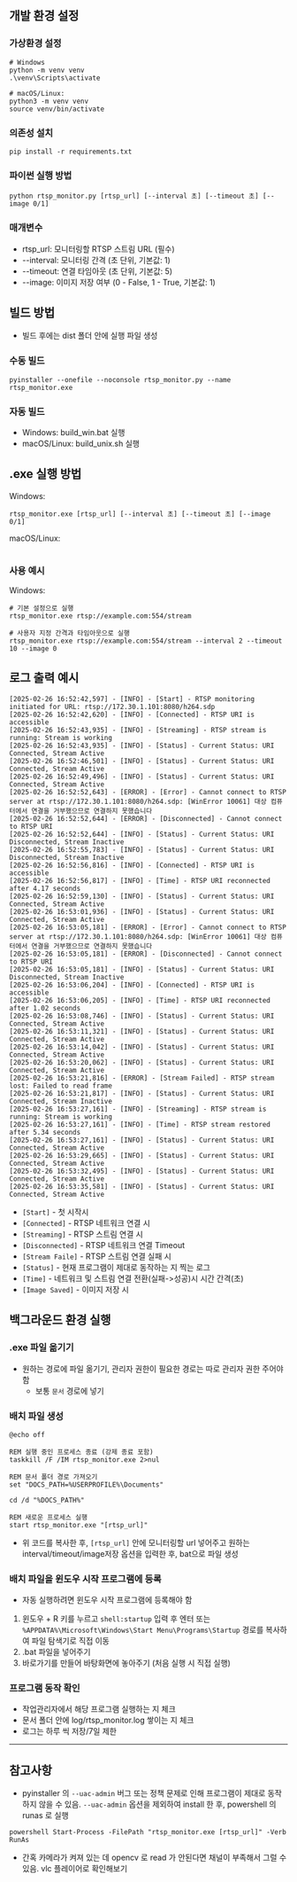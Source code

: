 ## 개발 환경 설정

### 가상환경 설정

```
# Windows
python -m venv venv
.\venv\Scripts\activate

# macOS/Linux:
python3 -m venv venv
source venv/bin/activate
```

### 의존성 설치

```
pip install -r requirements.txt
```

### 파이썬 실행 방법

```
python rtsp_monitor.py [rtsp_url] [--interval 초] [--timeout 초] [--image 0/1]
```

### 매개변수

- rtsp_url: 모니터링할 RTSP 스트림 URL (필수)
- --interval: 모니터링 간격 (초 단위, 기본값: 1)
- --timeout: 연결 타임아웃 (초 단위, 기본값: 5)
- --image: 이미지 저장 여부 (0 - False, 1 - True, 기본값: 1)

## 빌드 방법

- 빌드 후에는 dist 폴더 안에 실행 파일 생성

### 수동 빌드

```
pyinstaller --onefile --noconsole rtsp_monitor.py --name rtsp_monitor.exe
```

### 자동 빌드

- Windows: build_win.bat 실행
- macOS/Linux: build_unix.sh 실행

## .exe 실행 방법

Windows:

```
rtsp_monitor.exe [rtsp_url] [--interval 초] [--timeout 초] [--image 0/1]
```

macOS/Linux:

```

```

### 사용 예시

Windows:

```
# 기본 설정으로 실행
rtsp_monitor.exe rtsp://example.com:554/stream

# 사용자 지정 간격과 타임아웃으로 실행
rtsp_monitor.exe rtsp://example.com:554/stream --interval 2 --timeout 10 --image 0
```

## 로그 출력 예시

```
[2025-02-26 16:52:42,597] - [INFO] - [Start] - RTSP monitoring initiated for URL: rtsp://172.30.1.101:8080/h264.sdp
[2025-02-26 16:52:42,620] - [INFO] - [Connected] - RTSP URI is accessible
[2025-02-26 16:52:43,935] - [INFO] - [Streaming] - RTSP stream is running: Stream is working
[2025-02-26 16:52:43,935] - [INFO] - [Status] - Current Status: URI Connected, Stream Active
[2025-02-26 16:52:46,501] - [INFO] - [Status] - Current Status: URI Connected, Stream Active
[2025-02-26 16:52:49,496] - [INFO] - [Status] - Current Status: URI Connected, Stream Active
[2025-02-26 16:52:52,643] - [ERROR] - [Error] - Cannot connect to RTSP server at rtsp://172.30.1.101:8080/h264.sdp: [WinError 10061] 대상 컴퓨터에서 연결을 거부했으므로 연결하지 못했습니다
[2025-02-26 16:52:52,644] - [ERROR] - [Disconnected] - Cannot connect to RTSP URI
[2025-02-26 16:52:52,644] - [INFO] - [Status] - Current Status: URI Disconnected, Stream Inactive
[2025-02-26 16:52:55,783] - [INFO] - [Status] - Current Status: URI Disconnected, Stream Inactive
[2025-02-26 16:52:56,816] - [INFO] - [Connected] - RTSP URI is accessible
[2025-02-26 16:52:56,817] - [INFO] - [Time] - RTSP URI reconnected after 4.17 seconds
[2025-02-26 16:52:59,130] - [INFO] - [Status] - Current Status: URI Connected, Stream Active
[2025-02-26 16:53:01,936] - [INFO] - [Status] - Current Status: URI Connected, Stream Active
[2025-02-26 16:53:05,181] - [ERROR] - [Error] - Cannot connect to RTSP server at rtsp://172.30.1.101:8080/h264.sdp: [WinError 10061] 대상 컴퓨터에서 연결을 거부했으므로 연결하지 못했습니다
[2025-02-26 16:53:05,181] - [ERROR] - [Disconnected] - Cannot connect to RTSP URI
[2025-02-26 16:53:05,181] - [INFO] - [Status] - Current Status: URI Disconnected, Stream Inactive
[2025-02-26 16:53:06,204] - [INFO] - [Connected] - RTSP URI is accessible
[2025-02-26 16:53:06,205] - [INFO] - [Time] - RTSP URI reconnected after 1.02 seconds
[2025-02-26 16:53:08,746] - [INFO] - [Status] - Current Status: URI Connected, Stream Active
[2025-02-26 16:53:11,321] - [INFO] - [Status] - Current Status: URI Connected, Stream Active
[2025-02-26 16:53:14,042] - [INFO] - [Status] - Current Status: URI Connected, Stream Active
[2025-02-26 16:53:20,062] - [INFO] - [Status] - Current Status: URI Connected, Stream Active
[2025-02-26 16:53:21,816] - [ERROR] - [Stream Failed] - RTSP stream lost: Failed to read frame
[2025-02-26 16:53:21,817] - [INFO] - [Status] - Current Status: URI Connected, Stream Inactive
[2025-02-26 16:53:27,161] - [INFO] - [Streaming] - RTSP stream is running: Stream is working
[2025-02-26 16:53:27,161] - [INFO] - [Time] - RTSP stream restored after 5.34 seconds
[2025-02-26 16:53:27,161] - [INFO] - [Status] - Current Status: URI Connected, Stream Active
[2025-02-26 16:53:29,665] - [INFO] - [Status] - Current Status: URI Connected, Stream Active
[2025-02-26 16:53:32,495] - [INFO] - [Status] - Current Status: URI Connected, Stream Active
[2025-02-26 16:53:35,581] - [INFO] - [Status] - Current Status: URI Connected, Stream Active
```

- `[Start]` - 첫 시작시
- `[Connected]` - RTSP 네트워크 연결 시
- `[Streaming]` - RTSP 스트림 연결 시
- `[Disconnected]` - RTSP 네트워크 연결 Timeout
- `[Stream Faile]` - RTSP 스트림 연결 실패 시
- `[Status]` - 현재 프로그램이 제대로 동작하는 지 찍는 로그
- `[Time]` - 네트워크 및 스트림 연결 전환(실패->성공)시 시간 간격(초)
- `[Image Saved]` - 이미지 저장 시

## 백그라운드 환경 실행

### .exe 파일 옮기기

- 원하는 경로에 파일 옮기기, 관리자 권한이 필요한 경로는 따로 관리자 권한 주어야 함
  - 보통 `문서` 경로에 넣기

### 배치 파일 생성

```
@echo off

REM 실행 중인 프로세스 종료 (강제 종료 포함)
taskkill /F /IM rtsp_monitor.exe 2>nul

REM 문서 폴더 경로 가져오기
set "DOCS_PATH=%USERPROFILE%\Documents"

cd /d "%DOCS_PATH%"

REM 새로운 프로세스 실행
start rtsp_monitor.exe "[rtsp_url]"

```

- 위 코드를 복사한 후, `[rtsp_url]` 안에 모니터링할 url 넣어주고 원하는 interval/timeout/image저장 옵션을 입력한 후, bat으로 파일 생성

### 배치 파일을 윈도우 시작 프로그램에 등록

- 자동 실행하려면 윈도우 시작 프로그램에 등록해야 함

1. 윈도우 + R 키를 누르고 `shell:startup` 입력 후 엔터 또는 `%APPDATA%\Microsoft\Windows\Start Menu\Programs\Startup` 경로를 복사하여 파일 탐색기로 직접 이동
2. .bat 파일을 넣어주기
3. 바로가기를 만들어 바탕화면에 놓아주기 (처음 실행 시 직접 실행)

### 프로그램 동작 확인

- 작업관리자에서 해당 프로그램 실행하는 지 체크
- 문서 폴더 안에 log/rtsp_monitor.log 쌓이는 지 체크
- 로그는 하루 씩 저장/7일 제한

---

## 참고사항

- pyinstaller 의 `--uac-admin` 버그 또는 정책 문제로 인해 프로그램이 제대로 동작하지 않을 수 있음. `--uac-admin` 옵션을 제외하여 install 한 후, powershell 의 runas 로 실행

```
powershell Start-Process -FilePath "rtsp_monitor.exe [rtsp_url]" -Verb RunAs
```

- 간혹 카메라가 켜져 있는 데 opencv 로 read 가 안된다면 채널이 부족해서 그럴 수 있음. vlc 플레이어로 확인해보기
